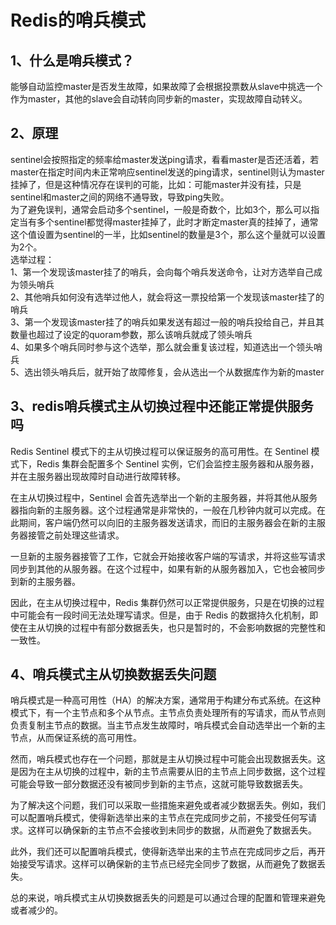# Redis的哨兵模式
## 1、什么是哨兵模式？
能够自动监控master是否发生故障，如果故障了会根据投票数从slave中挑选一个作为master，其他的slave会自动转向同步新的master，实现故障自动转义。  
## 2、原理  
sentinel会按照指定的频率给master发送ping请求，看看master是否还活着，若master在指定时间内未正常响应sentinel发送的ping请求，sentinel则认为master挂掉了，但是这种情况存在误判的可能，比如：可能master并没有挂，只是sentinel和master之间的网络不通导致，导致ping失败。  
为了避免误判，通常会启动多个sentinel，一般是奇数个，比如3个，那么可以指定当有多个sentinel都觉得master挂掉了，此时才断定master真的挂掉了，通常这个值设置为sentinel的一半，比如sentinel的数量是3个，那么这个量就可以设置为2个。  
选举过程：  
1、第一个发现该master挂了的哨兵，会向每个哨兵发送命令，让对方选举自己成为领头哨兵  
2、其他哨兵如何没有选举过他人，就会将这一票投给第一个发现该master挂了的哨兵  
3、第一个发现该master挂了的哨兵如果发送有超过一般的哨兵投给自己，并且其数量也超过了设定的quoram参数，那么该哨兵就成了领头哨兵  
4、如果多个哨兵同时参与这个选举，那么就会重复该过程，知道选出一个领头哨兵  
5、选出领头哨兵后，就开始了故障修复，会从选出一个从数据库作为新的master  
## 3、redis哨兵模式主从切换过程中还能正常提供服务吗  
Redis Sentinel 模式下的主从切换过程可以保证服务的高可用性。在 Sentinel 模式下，Redis 集群会配置多个 Sentinel 实例，它们会监控主服务器和从服务器，并在主服务器出现故障时自动进行故障转移。  

在主从切换过程中，Sentinel 会首先选举出一个新的主服务器，并将其他从服务器指向新的主服务器。这个过程通常是非常快的，一般在几秒钟内就可以完成。在此期间，客户端仍然可以向旧的主服务器发送请求，而旧的主服务器会在新的主服务器接管之前处理这些请求。

一旦新的主服务器接管了工作，它就会开始接收客户端的写请求，并将这些写请求同步到其他的从服务器。在这个过程中，如果有新的从服务器加入，它也会被同步到新的主服务器。

因此，在主从切换过程中，Redis 集群仍然可以正常提供服务，只是在切换的过程中可能会有一段时间无法处理写请求。但是，由于 Redis 的数据持久化机制，即使在主从切换的过程中有部分数据丢失，也只是暂时的，不会影响数据的完整性和一致性。

## 4、哨兵模式主从切换数据丢失问题
哨兵模式是一种高可用性（HA）的解决方案，通常用于构建分布式系统。在这种模式下，有一个主节点和多个从节点。主节点负责处理所有的写请求，而从节点则负责复制主节点的数据。当主节点发生故障时，哨兵模式会自动选举出一个新的主节点，从而保证系统的高可用性。

然而，哨兵模式也存在一个问题，那就是主从切换过程中可能会出现数据丢失。这是因为在主从切换的过程中，新的主节点需要从旧的主节点上同步数据，这个过程可能会导致一部分数据还没有被同步到新的主节点，这就可能导致数据丢失。

为了解决这个问题，我们可以采取一些措施来避免或者减少数据丢失。例如，我们可以配置哨兵模式，使得新选举出来的主节点在完成同步之前，不接受任何写请求。这样可以确保新的主节点不会接收到未同步的数据，从而避免了数据丢失。

此外，我们还可以配置哨兵模式，使得新选举出来的主节点在完成同步之后，再开始接受写请求。这样可以确保新的主节点已经完全同步了数据，从而避免了数据丢失。

总的来说，哨兵模式主从切换数据丢失的问题是可以通过合理的配置和管理来避免或者减少的。





